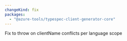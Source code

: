 ```yaml
---
changeKind: fix
packages:
  - "@azure-tools/typespec-client-generator-core"
---
```


Fix to throw on clientName conflicts per language scope